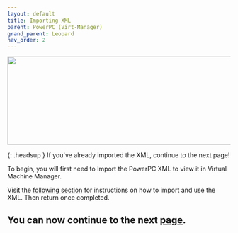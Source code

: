 ```yaml
---
layout: default
title: Importing XML
parent: PowerPC (Virt-Manager)
grand_parent: Leopard
nav_order: 2
---
```


<p align="center">
  <img width="650" height="200" src="../../../../../assets/HeaderDarwinPPCxml.png">
</p>

{: .headsup }
If you've already imported the XML, continue to the next page!

To begin, you will first need to Import the PowerPC XML to view it in Virtual Machine Manager.

Visit the [following section](../../../../../infocenter/07-XML/PPC/index) for instructions on how to import and use the XML. Then return once completed.

## You can now continue to the next <a href="../02-MacintoshHD">page</a>.
